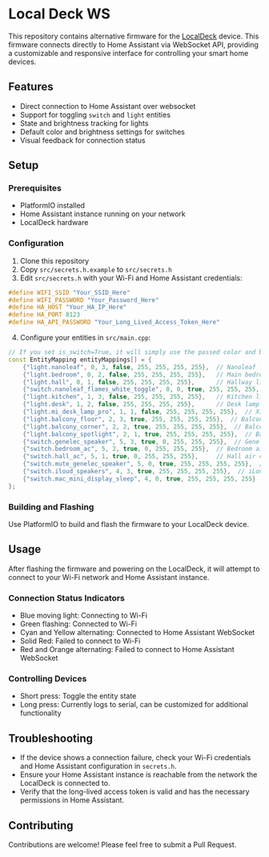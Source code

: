 # Local Deck WS

This repository contains alternative firmware for the [LocalDeck](https://www.mylocalbytes.com/products/localdeck) device. This firmware connects directly to Home Assistant via WebSocket API, providing a customizable and responsive interface for controlling your smart home devices.

## Features

- Direct connection to Home Assistant over websocket
- Support for toggling `switch` and `light` entities
- State and brightness tracking for lights
- Default color and brightness settings for switches
- Visual feedback for connection status

## Setup

### Prerequisites

- PlatformIO installed
- Home Assistant instance running on your network
- LocalDeck hardware

### Configuration

1. Clone this repository
2. Copy `src/secrets.h.example` to `src/secrets.h`
3. Edit `src/secrets.h` with your Wi-Fi and Home Assistant credentials:

```cpp
#define WIFI_SSID "Your_SSID_Here"
#define WIFI_PASSWORD "Your_Password_Here"
#define HA_HOST "Your_HA_IP_Here"
#define HA_PORT 8123
#define HA_API_PASSWORD "Your_Long_Lived_Access_Token_Here"
```

4. Configure your entities in `src/main.cpp`:

```cpp
// If you set is_switch=True, it will simply use the passed color and brightness, if you set to false, will follow light color and brightness!
const EntityMapping entityMappings[] = {
    {"light.nanoleaf", 0, 3, false, 255, 255, 255, 255},  // Nanoleaf light panel (position x:0, y:3, is_switch: false (doesn't follow light color), white)
    {"light.bedroom", 0, 2, false, 255, 255, 255, 255},   // Main bedroom light (position x:0, y:2, is_switch: false, white)
    {"light.hall", 0, 1, false, 255, 255, 255, 255},      // Hallway light (position x:0, y:1, is_switch: false, white)
    {"switch.nanoleaf_flames_white_toggle", 0, 0, true, 255, 255, 255, 255},  // Nanoleaf effect toggle (position x:0, y:0, is_switch: true, white)
    {"light.kitchen", 1, 3, false, 255, 255, 255, 255},   // Kitchen light (position x:1, y:3, is_switch: false, white)
    {"light.desk", 1, 2, false, 255, 255, 255, 255},      // Desk lamp (position x:1, y:2, is_switch: false, white)
    {"light.mi_desk_lamp_pro", 1, 1, false, 255, 255, 255, 255},  // Xiaomi desk lamp (position x:1, y:1, is_switch: false, white)
    {"light.balcony_floor", 2, 3, true, 255, 255, 255, 255},  // Balcony floor light (position x:2, y:3, is_switch: true, white)
    {"light.balcony_corner", 2, 2, true, 255, 255, 255, 255},  // Balcony corner light (position x:2, y:2, is_switch: true, white)
    {"light.balcony_spotlight", 2, 1, true, 255, 255, 255, 255},  // Balcony spotlight (position x:2, y:1, is_switch: true, white)
    {"switch.genelec_speaker", 5, 3, true, 0, 255, 255, 255},  // Genelec speaker power (position x:5, y:3, is_switch: true, cyan)
    {"switch.bedroom_ac", 5, 2, true, 0, 255, 255, 255},  // Bedroom air conditioner (position x:5, y:2, is_switch: true, cyan)
    {"switch.hall_ac", 5, 1, true, 0, 255, 255, 255},     // Hall air conditioner (position x:5, y:1, is_switch: true, cyan)
    {"switch.mute_genelec_speaker", 5, 0, true, 255, 255, 255, 255},  // Mute Genelec speaker (position x:5, y:0, is_switch: true, white)
    {"switch.iloud_speakers", 4, 3, true, 255, 255, 255, 255},  // iLoud speakers power (position x:4, y:3, is_switch: true, white)
    {"switch.mac_mini_display_sleep", 4, 0, true, 255, 255, 255, 255}  // Mac Mini display sleep toggle (position x:4, y:0, is_switch: true, white)
};

```

### Building and Flashing

Use PlatformIO to build and flash the firmware to your LocalDeck device.

## Usage

After flashing the firmware and powering on the LocalDeck, it will attempt to connect to your Wi-Fi network and Home Assistant instance.

### Connection Status Indicators

- Blue moving light: Connecting to Wi-Fi
- Green flashing: Connected to Wi-Fi
- Cyan and Yellow alternating: Connected to Home Assistant WebSocket
- Solid Red: Failed to connect to Wi-Fi
- Red and Orange alternating: Failed to connect to Home Assistant WebSocket

### Controlling Devices

- Short press: Toggle the entity state
- Long press: Currently logs to serial, can be customized for additional functionality

## Troubleshooting

- If the device shows a connection failure, check your Wi-Fi credentials and Home Assistant configuration in `secrets.h`.
- Ensure your Home Assistant instance is reachable from the network the LocalDeck is connected to.
- Verify that the long-lived access token is valid and has the necessary permissions in Home Assistant.

## Contributing

Contributions are welcome! Please feel free to submit a Pull Request.

